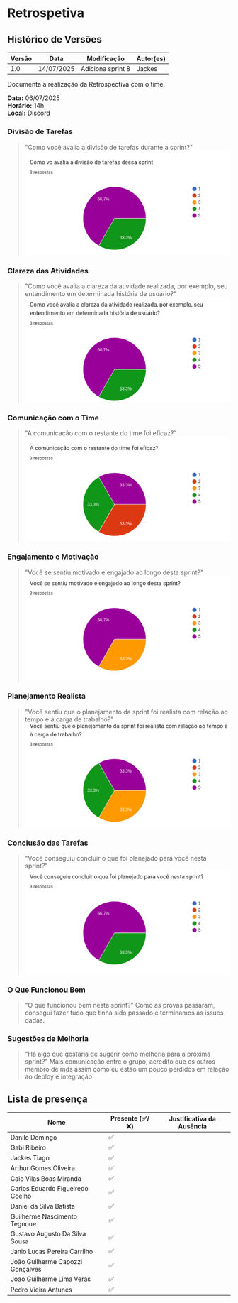 # Retrospetiva

## Histórico de Versões

| Versão | Data       | Modificação       | Autor(es) |
| ------ | ---------- | ----------------- | --------- |
| 1.0    | 14/07/2025 | Adiciona sprint 8 |  Jackes   |

Documenta a realização da Retrospectiva com o time.

**Data:** 06/07/2025      
**Horário:** 14h         
**Local:** Discord 

### Divisão de Tarefas
>"Como você avalia a divisão de tarefas durante a sprint?"
![retro](../../assets/images/sprint/sprint-8/4.png)


### Clareza das Atividades
>"Como você avalia a clareza da atividade realizada, por exemplo, seu entendimento em determinada história de usuário?"
![retro](../../assets/images/sprint/sprint-8/3.png)


### Comunicação com o Time
>"A comunicação com o restante do time foi eficaz?"
![retro](../../assets/images/sprint/sprint-8/5.png)


### Engajamento e Motivação
>"Você se sentiu motivado e engajado ao longo desta sprint?"
![retro](../../assets/images/sprint/sprint-8/2.png)


### Planejamento Realista
>"Você sentiu que o planejamento da sprint foi realista com relação ao tempo e à carga de trabalho?"
![retro](../../assets/images/sprint/sprint-8/1.png)


### Conclusão das Tarefas
>"Você conseguiu concluir o que foi planejado para você nesta sprint?"
![retro](../../assets/images/sprint/sprint-8/0.png)


### O Que Funcionou Bem
>"O que funcionou bem nesta sprint?"
Como as provas passaram, consegui fazer tudo que tinha sido passado e terminamos as issues dadas.


### Sugestões de Melhoria
>"Há algo que gostaria de sugerir como melhoria para a próxima sprint?"
Mais comunicação entre o grupo, acredito que os outros membro de mds assim como eu estão  um pouco perdidos em relação ao deploy e integração



## Lista de presença

| Nome                             | Presente (✅/❌) | Justificativa da Ausência |
| -------------------------------- | -------------- | ------------------------- |
| Danilo Domingo                   | ✅              |                           |
| Gabi Ribeiro                     | ✅              |                           |
| Jackes Tiago                     | ✅              |                           |
| Arthur Gomes Oliveira            | ✅              |                           |
| Caio Vilas Boas Miranda          | ✅              |                           |
| Carlos Eduardo Figueiredo Coelho | ✅              |                           |
| Daniel da Silva Batista          | ✅              |                           |
| Guilherme Nascimento Tegnoue     | ✅              |                           |
| Gustavo Augusto Da Silva Sousa   | ✅              |                           |
| Janio Lucas Pereira Carrilho     | ✅              |                           |
| João Guilherme Capozzi Gonçalves | ✅              |                           |
| Joao Guilherme Lima Veras        | ✅              |                           |
| Pedro Vieira Antunes             | ✅              |                           |